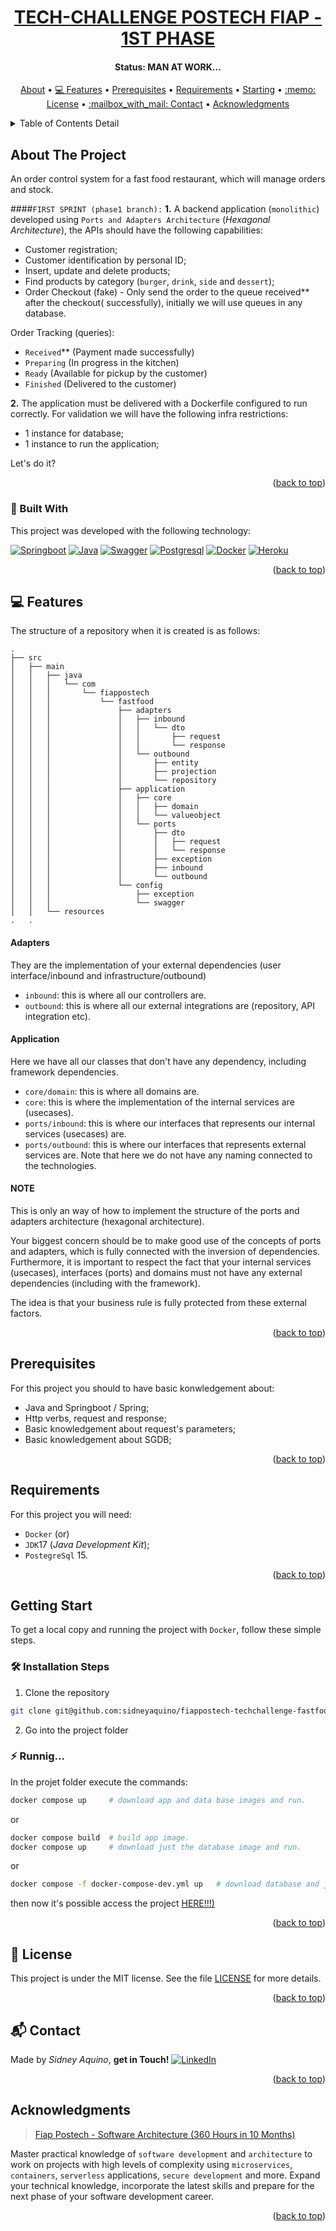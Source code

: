 <!-- TECH-CHALLENGE POSTECH FIAP: 1st PHASE -->
<!--
*** I'm using markdown "reference style" links for readability.
*** Reference links are enclosed in brackets [ ] instead of parentheses ( ).
*** See the bottom of this document for the declaration of the reference variables
*** for contributors-url, forks-url, etc. This is an optional, concise syntax you may use.
*** https://www.markdownguide.org/basic-syntax/#reference-style-links
-->


<!-- PROJECT'S TITLE -->
<a name="readme-top"></a>
<h1 align="center">
  <a href="#"> TECH-CHALLENGE POSTECH FIAP - 1ST PHASE</a>
</h1>


<!-- PROJECT'S STATUS -->
<h4 align="center"> 
  Status: MAN AT WORK...
</h4>


<!-- TABLE OF CONTENTS DETAIL -->
<p align="center">
  <a href="#about-the-project">About</a> •
  <a href="#features">💻 Features</a> •
  <a href="#prerequisites">Prerequisites</a> •
  <a href="#requirements">Requirements</a> •
  <a href="#starting">Starting</a> •
  <a href="#license">:memo: License</a> •
  <a href="#contact">:mailbox_with_mail: Contact</a> •
  <a href="#acknowledgments">Acknowledgments</a>  
</p>


<!-- TABLE OF CONTENTS DETAIL -->
<details>
  <summary>Table of Contents Detail</summary>
  <ol>
    <li>
      <a href="#about-the-project">About The Project</a>
      <ul>
        <li><a href="#built-with">:rocket: Built With</a></li>
      </ul>
    </li>
    <li><a href="#features">💻 Features</a></li>
    <li><a href="#prerequisites">Prerequisites</a></li>
    <li><a href="#requirements">Requirements</a></li>
    <li>
      <a href="#starting">Getting Started</a>
      <ul>
        <li><a href="#install">🛠️ Installation Steps</a></li>
        <li><a href="#running">:zap: Running...</a></li>
      </ul>
    </li>
    <li><a href="#license">:memo: License</a></li>
    <li><a href="#contact">:mailbox_with_mail: Contact</a></li>
    <li><a href="#acknowledgments">Acknowledgments</a></li>
  </ol>
</details>



## About The Project

An order control system for a fast food restaurant, which will manage orders and stock.

####`FIRST SPRINT (phase1 branch):`
__1.__ A backend application (`monolithic`) developed using `Ports and Adapters Architecture` (_Hexagonal Architecture_), the APIs should have the following capabilities:
- Customer registration; 
- Customer identification by personal ID;
- Insert, update and delete products;
- Find products by category (`burger`, `drink`, `side` and `dessert`);
- Order Checkout (fake) - Only send the order to the queue received** after the checkout( successfully), initially we will use queues in any database.

Order Tracking (queries):
- `Received`** (Payment made successfully)
- `Preparing` (In progress in the kitchen)
- `Ready` (Available for pickup by the customer)
- `Finished` (Delivered to the customer)

__2.__ The application must be delivered with a Dockerfile configured to run correctly. For validation we will have the following infra restrictions:
- 1 instance for database;
- 1 instance to run the application;

Let's do it?

<p align="right">(<a href="#readme-top">back to top</a>)</p>



<a name="built-with"></a>
### :rocket: Built With
This project was developed with the following technology:

[![Springboot][springboot-shield]][springboot-url]
[![Java][java-shield]][java-url]
[![Swagger][swagger-shield]][swagger-url]
[![Postgresql][postgresql-shield]][postgresql-url]
[![Docker][docker-shield]][docker-url]
[![Heroku][heroku-shield]][heroku-url]



<!-- [![Editor-Config][editor-config-shield]][editor-config-url] -->

<p align="right">(<a href="#readme-top">back to top</a>)</p>



<a name="features"></a>
## 💻 Features

The structure of a repository when it is created is as follows: 
```
.
├── src
│   ├── main
│   │   ├── java
│   │   │   └── com
│   │   │       └── fiappostech
│   │   │           └── fastfood
│   │   │               ├── adapters
│   │   │               │   ├── inbound
│   │   │               │   │   └── dto
│   │   │               │   │       ├── request
│   │   │               │   │       └── response
│   │   │               │   └── outbound
│   │   │               │       ├── entity
│   │   │               │       ├── projection
│   │   │               │       └── repository
│   │   │               ├── application
│   │   │               │   ├── core
│   │   │               │   │   ├── domain
│   │   │               │   │   └── valueobject
│   │   │               │   └── ports
│   │   │               │       ├── dto
│   │   │               │       │   ├── request
│   │   │               │       │   └── response
│   │   │               │       ├── exception
│   │   │               │       ├── inbound
│   │   │               │       └── outbound
│   │   │               └── config
│   │   │                   ├── exception
│   │   │                   └── swagger
│   │   └── resources
.   .
```
#### Adapters 
They are the implementation of your external dependencies (user interface/inbound and infrastructure/outbound)
- `inbound`: this is where all our controllers are.
- `outbound`: this is where all our external integrations are (repository, API integration etc).

#### Application
Here we have all our classes that don't have any dependency, including framework dependencies.
- `core/domain`: this is where all domains are.
- `core`: this is where the implementation of the internal services are (usecases).
- `ports/inbound`: this is where our interfaces that represents our internal services (usecases) are.
- `ports/outbound`: this is where our interfaces that represents external services are. Note that here we do not have any naming connected to the technologies.

#### NOTE
This is only an way of how to implement the structure of the ports and adapters architecture (hexagonal architecture).

Your biggest concern should be to make good use of the concepts of ports and adapters, which is fully connected with the inversion of dependencies. Furthermore, it is important to respect the fact that your internal services (usecases), interfaces (ports) and domains must not have any external dependencies (including with the framework).

The idea is that your business rule is fully protected from these external factors.

<p align="right">(<a href="#readme-top">back to top</a>)</p>



## Prerequisites

For this project you should to have basic konwledgement about: 
- Java and Springboot / Spring;
- Http verbs, request and response;
- Basic knowledgement about request's parameters;
- Basic knowledgement about SGDB;

<p align="right">(<a href="#readme-top">back to top</a>)</p>



## Requirements

For this project you will need:
- `Docker` 
(or)
- `JDK`17 (_Java Development Kit_);
- `PostegreSql` 15.

<p align="right">(<a href="#readme-top">back to top</a>)</p>



<a name="starting"></a>
## Getting Start



To get a local copy and running the project with `Docker`, follow these simple steps.

<a name="install"></a>
### 🛠️ Installation Steps
1. Clone the repository
```Bash
git clone git@github.com:sidneyaquino/fiappostech-techchallenge-fastfood-springboot.git
```
2. Go into the project folder

<a name="running"></a>
### :zap: Runnig...
In the projet folder execute the commands:
```bash
docker compose up     # download app and data base images and run.
```
or
```bash
docker compose build  # build app image.
docker compose up     # download just the database image and run.
```
or
```bash
docker compose -f docker-compose-dev.yml up   # download database and jdk17 images and buid/run app with "`./mvnw spring-boot:run`"
```
then now it's possible access the project [HERE!!!)](http://localhost:8080/swagger-ui/index.html)

<p align="right">(<a href="#readme-top">back to top</a>)</p>



<a name="license"></a>
## :memo: License
This project is under the MIT license. See the file [LICENSE](LICENSE.md) for more details.

<p align="right">(<a href="#readme-top">back to top</a>)</p>



<a name="contact"></a>
## :mailbox_with_mail: Contact
Made by *Sidney Aquino*, **get in Touch!** 
[![LinkedIn][linkedin-shield]][linkedin-url]

<p align="right">(<a href="#readme-top">back to top</a>)</p>



## Acknowledgments
>[Fiap Postech - Software Architecture (360 Hours in 10 Months)](https://postech.fiap.com.br/curso/software-architecture/) 

Master practical knowledge of `software development` and `architecture` to work on projects with high levels of complexity using `microservices`, `containers`, `serverless` applications, `secure development` and more. Expand your technical knowledge, incorporate the latest skills and prepare for the next phase of your software development career.

<p align="right">(<a href="#readme-top">back to top</a>)</p>



<!-- MARKDOWN LINKS & IMAGES -->
<!-- https://www.markdownguide.org/basic-syntax/#reference-style-links -->
[springboot-shield]: https://img.shields.io/badge/SpringBoot-3.1-43853D?style=for-the-badge&logo=springboot&logoColor=white
[springboot-url]: https://spring.io/

[java-shield]: https://img.shields.io/badge/Java-17-C74634?style=for-the-badge&logo=openjdk&logoColor=white
[java-url]: https://openjdk.org/

[postgresql-shield]: https://img.shields.io/badge/Postgresql-15-336791?style=for-the-badge&logo=postgresql&logoColor=white
[postgresql-url]: https://www.postgresql.org/

<!-- Dark Color 384d54 and 0db7ed -->
[docker-shield]: https://img.shields.io/badge/Docker-384d54?style=for-the-badge&logo=docker&logoColor=white
[docker-url]: https://www.docker.com/

[heroku-shield]: https://img.shields.io/badge/Heroku-6567a5?style=for-the-badge&logo=heroku&logoColor=white
[heroku-url]: http://www.heroku.com/

[swagger-shield]: https://img.shields.io/badge/Swagger-2.1-19b6b5?style=for-the-badge&logo=swagger&logoColor=white
[swagger-url]: https://springdoc.org/

[editor-config-shield]: https://img.shields.io/badge/Editor%20Config-E0EFEF?style=for-the-badge&logo=editorconfig&logoColor=000
[editor-config-url]: https://editorconfig.org/

[linkedin-shield]: https://img.shields.io/badge/-LinkedIn-black.svg?style=for-the-badge&logo=linkedin&colorB=555
[linkedin-url]: https://de.linkedin.com/in/sidneydeaquino